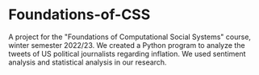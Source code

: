 # Foundations-of-CSS

A project for the "Foundations of Computational Social Systems" course, winter semester 2022/23. We created a Python program to analyze the tweets of US political journalists regarding inflation. We used sentiment analysis and statistical analysis in our research.
